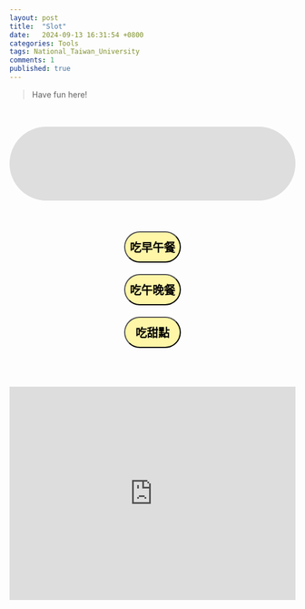```yaml
---
layout: post
title:  "Slot"
date:   2024-09-13 16:31:54 +0800
categories: Tools
tags: National_Taiwan_University
comments: 1
published: true
---
```


> Have fun here!

<html lang="zh-Hant">
<head>
    <meta charset="UTF-8">
    <meta name="viewport" content="width=device-width, initial-scale=1.0">
		<title>Slot</title>
		<style>
			button{
				border-radius: 50px;
				background-color: #fff6a8;
				font-size: 20px;
				border-style: outset; 
				width: 20%;
				height: 55px;
				margin-top: 20px;
				font-weight: bold;
			}
			#MealChoice{
				/* margin: 20px 55px; */
				background-color:#dedede;
				padding-top: 30px;
				/* width: 270px; */
				height: 100px;
				border-radius: 100px;
				text-align: center;
				font-weight: bold;
			}
			#Bbox{
				text-align: center;
			}
		</style>
	</head>
	<body>
		<div id="box">
        <br><br>
		<div id="MealChoice" style="font-size: 30px">　</div><br><br>
		<div id="Bbox"><button id="btn1" onclick="brSlot()">吃早午餐</button><br><button id="btn2" onclick="lndrSlot()">吃午晚餐</button><br><button id="btn3" onclick="DesSlot()">吃甜點</button></div>
		<br><br>
		</div>
		<div id="result"></div>
		<br><br>
		<iframe src="https://www.google.com/maps/embed?pb=!1m18!1m12!1m3!1d3615.400377588454!2d121.54198327522911!3d25.02048317782519!2m3!1f0!2f0!3f0!3m2!1i1024!2i768!4f13.1!3m3!1m2!1s0x3442aa2f62767a83%3A0x6542f7368e298bcd!2z5ZyL56uL6Ie654Gj5aSn5a245bel5a246Zmi5bel5qWt5bel56iL5a2456CU56m25omA!5e0!3m2!1sen!2stw!4v1726369623219!5m2!1sen!2stw" width="100%" height="375px" style="border:0;" allowfullscreen="" loading="lazy" referrerpolicy="no-referrer-when-downgrade"></iframe>
		<script>	
			var br = ["福二", "鱷吐司", "耍性子Xai Xing Dé", "八分目咖啡", "豬ㄟ", "雪球咖啡"];
			var lndr = ["雙月食品社", "山嵐拉麵", "隱家拉麵", "麥當勞", "親來食堂", "淬煉廚房", "好義外", "林記海南雞飯", "鑫吉野烤肉飯", "JJ'S POKE", "師大第一腿", "泰街頭", "壹之穴沾麵專門店"];
			var desdr = ["mr.雪腐", "肉桂樹", "芋芋甜點舖", "造糕的人", "布列塔尼甜點", "Percent CAFE %", "ぼろパン"];
			function brRand(){
				var x = Math.floor(Math.random() * (br.length));	
				document.getElementById("MealChoice").innerHTML = br[x];	
				for(var i=1;i<13;i++){
					var a=Math.floor(Math.random()*255);
					var b=Math.floor(Math.random()*255);
					var c=Math.floor(Math.random()*255);
					document.getElementById("MealChoice").style.color = "rgb(" + a + "," + b + "," + c + ")";
				}					
			}
			function lndrRand(){
				var y = Math.floor(Math.random() * (lndr.length));	
				document.getElementById("MealChoice").innerHTML = lndr[y];	
				for(var i=1;i<13;i++){
					var a=Math.floor(Math.random()*255);
					var b=Math.floor(Math.random()*255);
					var c=Math.floor(Math.random()*255);
					document.getElementById("MealChoice").style.color = "rgb(" + a + "," + b + "," + c + ")";
				}
			}
			function DesRand(){
				var z = Math.floor(Math.random() * (desdr.length));	
				document.getElementById("MealChoice").innerHTML = desdr[z];	
				for(var i=1;i<13;i++){
					var a=Math.floor(Math.random()*255);
					var b=Math.floor(Math.random()*255);
					var c=Math.floor(Math.random()*255);
					document.getElementById("MealChoice").style.color = "rgb(" + a + "," + b + "," + c + ")";
				}
			}
			var counter=0;
			var id = "";
			function brSlot(){	
				counter++;
				if(counter%2==1){
					document.getElementById("btn1").innerHTML = "決定!";
					id = setInterval(brRand, 60);
				}
				if(counter%2==0){
					clearInterval(id);
					document.getElementById("btn1").innerHTML = "吃早午餐";
				}
			}
			var countera = 0;
			var ida = "";			
			function lndrSlot(){	
				countera++;
				if(countera%2==1){
					document.getElementById("btn2").innerHTML = "決定!";
					ida = setInterval(lndrRand, 60);
				}
				if(countera%2==0){
					clearInterval(ida);
					document.getElementById("btn2").innerHTML = "吃午晚餐";
				}
			}	
			var counterb = 0;
			var idb = "";			
			function DesSlot(){	
				counterb++;
				if(counterb%2==1){
					document.getElementById("btn3").innerHTML = "決定!";
					idb = setInterval(DesRand, 60);
				}
				if(counterb%2==0){
					clearInterval(idb);
					document.getElementById("btn3").innerHTML = "吃甜點";
				}
			}	
		</script>
	</body>
</html>

